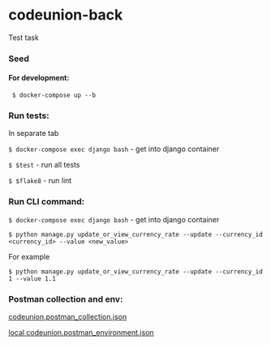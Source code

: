 # codeunion-back
Test task 

### Seed

#### For development:
``` $ docker-compose up --b```

### Run tests:
In separate tab

``` $ docker-compose exec django bash ``` - get into django container

``` $ $test ``` - run all tests

``` $ $flake8 ``` - run lint

### Run CLI command:

``` $ docker-compose exec django bash ``` - get into django container

``` $ python manage.py update_or_view_currency_rate --update --currency_id <currency_id> --value <new_value> ```

For example

``` $ python manage.py update_or_view_currency_rate --update --currency_id 1 --value 1.1 ```

### Postman collection and env:

[codeunion.postman_collection.json](https://github.com/Alisher2299/codeunion-back/files/13259217/codeunion.postman_collection.json)

[local codeunion.postman_environment.json](https://github.com/Alisher2299/codeunion-back/files/13259220/local.codeunion.postman_environment.json)
